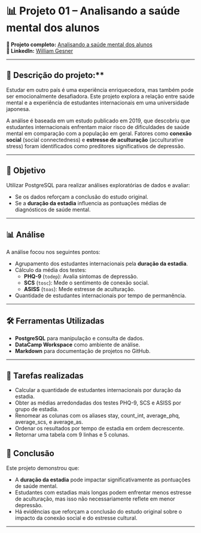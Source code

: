 # 📊 Projeto 01 – Analisando a saúde mental dos alunos

**🔗 Projeto completo:** [Analisando a saúde mental dos alunos](https://www.datacamp.com/datalab/w/edf058ec-3715-48ff-a7ed-45a8dd5d3187/edit)  
**👤 LinkedIn:** [William Gesner](https://www.linkedin.com/in/william-gesner/)

---
## 🧠 Descrição do projeto:**  
Estudar em outro país é uma experiência enriquecedora, mas também pode ser emocionalmente desafiadora. Este projeto explora a relação entre saúde mental e a experiência de estudantes internacionais em uma universidade japonesa.

A análise é baseada em um estudo publicado em 2019, que descobriu que estudantes internacionais enfrentam maior risco de dificuldades de saúde mental em comparação com a população em geral. Fatores como **conexão social** (social connectedness) e **estresse de aculturação** (acculturative stress) foram identificados como preditores significativos de depressão.

---

## 🎯 Objetivo

Utilizar PostgreSQL para realizar análises exploratórias de dados e avaliar:

- Se os dados reforçam a conclusão do estudo original.
- Se a **duração da estadia** influencia as pontuações médias de diagnósticos de saúde mental.

---

## 📊 Análise

A análise focou nos seguintes pontos:

- Agrupamento dos estudantes internacionais pela **duração da estadia**.
- Cálculo da média dos testes:
  - **PHQ-9** (`todep`): Avalia sintomas de depressão.
  - **SCS** (`tosc`): Mede o sentimento de conexão social.
  - **ASISS** (`toas`): Mede estresse de aculturação.
- Quantidade de estudantes internacionais por tempo de permanência.

---

## 🛠️ Ferramentas Utilizadas

- **PostgreSQL** para manipulação e consulta de dados.
- **DataCamp Workspace** como ambiente de análise.
- **Markdown** para documentação de projetos no GitHub.

---

## 🧩 Tarefas realizadas

- Calcular a quantidade de estudantes internacionais por duração da estadia.
- Obter as médias arredondadas dos testes PHQ-9, SCS e ASISS por grupo de estadia.
- Renomear as colunas com os aliases stay, count_int, average_phq, average_scs, e average_as.
- Ordenar os resultados por tempo de estadia em ordem decrescente.
- Retornar uma tabela com 9 linhas e 5 colunas.

## 📌 Conclusão

Este projeto demonstrou que:
- A **duração da estadia** pode impactar significativamente as pontuações de saúde mental.
- Estudantes com estadias mais longas podem enfrentar menos estresse de aculturação, mas isso não necessariamente reflete em menor depressão.
- Há evidências que reforçam a conclusão do estudo original sobre o impacto da conexão social e do estresse cultural.

---
